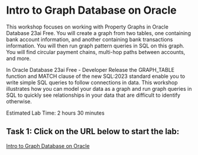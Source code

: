 # Intro to Graph Database on Oracle

This workshop focuses on working with Property Graphs in Oracle Database 23ai Free. You will create a graph from two tables, one containing bank account information, and another containing bank transactions information. You will then run graph pattern queries in SQL on this graph. You will find circular payment chains, multi-hop paths between accounts, and more.

In Oracle Database 23ai Free - Developer Release the GRAPH_TABLE function and MATCH clause of the new SQL:2023 standard enable you to write simple SQL queries to follow connections in data. This workshop illustrates how you can model your data as a graph and run graph queries in SQL to quickly see relationships in your data that are difficult to identify otherwise.

Estimated Lab Time: 2 hours 30 minutes

## Task 1: Click on the URL below to start the lab:
[Intro to Graph Database on Oracle](https://livelabs.oracle.com/pls/apex/r/dbpm/livelabs/view-workshop?wid=3978)